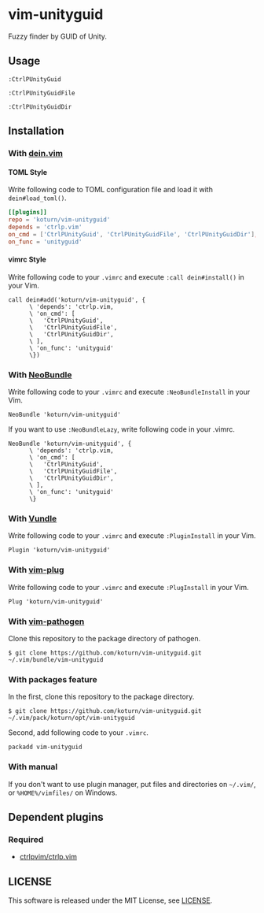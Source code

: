 vim-unityguid
=============

Fuzzy finder by GUID of Unity.

## Usage

```vim
:CtrlPUnityGuid
```

```vim
:CtrlPUnityGuidFile
```

```vim
:CtrlPUnityGuidDir
```


## Installation

### With [dein.vim](https://github.com/Shougo/dein.vim "Shougo/dein.vim")

#### TOML Style

Write following code to TOML configuration file and load it with `dein#load_toml()`.

```toml
[[plugins]]
repo = 'koturn/vim-unityguid'
depends = 'ctrlp.vim'
on_cmd = ['CtrlPUnityGuid', 'CtrlPUnityGuidFile', 'CtrlPUnityGuidDir'],
on_func = 'unityguid'
```

#### vimrc Style

Write following code to your `.vimrc` and execute `:call dein#install()` in
your Vim.

```vim
call dein#add('koturn/vim-unityguid', {
      \ 'depends': 'ctrlp.vim,
      \ 'on_cmd': [
      \   'CtrlPUnityGuid',
      \   'CtrlPUnityGuidFile',
      \   'CtrlPUnityGuidDir',
      \ ],
      \ 'on_func': 'unityguid'
      \})
```

### With [NeoBundle](https://github.com/Shougo/neobundle.vim "Shougo/neobundle.vim")

Write following code to your `.vimrc` and execute `:NeoBundleInstall` in your
Vim.

```vim
NeoBundle 'koturn/vim-unityguid'
```

If you want to use `:NeoBundleLazy`, write following code in your .vimrc.

```vim
NeoBundle 'koturn/vim-unityguid', {
      \ 'depends': 'ctrlp.vim,
      \ 'on_cmd': [
      \   'CtrlPUnityGuid',
      \   'CtrlPUnityGuidFile',
      \   'CtrlPUnityGuidDir',
      \ ],
      \ 'on_func': 'unityguid'
      \}
```

### With [Vundle](https://github.com/VundleVim/Vundle.vim "VundleVim/Vundle.vim")

Write following code to your `.vimrc` and execute `:PluginInstall` in your Vim.

```vim
Plugin 'koturn/vim-unityguid'
```

### With [vim-plug](https://github.com/junegunn/vim-plug "junegunn/vim-plug")

Write following code to your `.vimrc` and execute `:PlugInstall` in your Vim.

```vim
Plug 'koturn/vim-unityguid'
```

### With [vim-pathogen](https://github.com/tpope/vim-pathogen "tpope/vim-pathogen")

Clone this repository to the package directory of pathogen.

```
$ git clone https://github.com/koturn/vim-unityguid.git ~/.vim/bundle/vim-unityguid
```

### With packages feature

In the first, clone this repository to the package directory.

```
$ git clone https://github.com/koturn/vim-unityguid.git ~/.vim/pack/koturn/opt/vim-unityguid
```

Second, add following code to your `.vimrc`.

```vim
packadd vim-unityguid
```

### With manual

If you don't want to use plugin manager, put files and directories on
`~/.vim/`, or `%HOME%/vimfiles/` on Windows.


## Dependent plugins

### Required

- [ctrlpvim/ctrlp.vim](https://github.com/ctrlpvim/ctrlp.vim "ctrlpvim/ctrlp.vim")


## LICENSE

This software is released under the MIT License, see [LICENSE](LICENSE "LICENSE").
